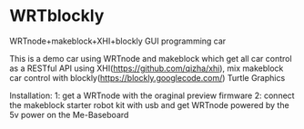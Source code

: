 WRTblockly
==========

WRTnode+makeblock+XHI+blockly GUI programming car


This is a demo car using WRTnode and makeblock which get all car control as a RESTful API using XHI(https://github.com/qizha/xhi), mix makeblock car control with blockly(https://blockly.googlecode.com/) Turtle Graphics


Installation:
1: get a WRTnode with the oraginal preview firmware
2: connect the makeblock starter robot kit with usb and get WRTnode powered by the 5v power on the Me-Baseboard
